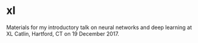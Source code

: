# xl

Materials for my introductory talk on neural networks and deep learning at XL Catlin, Hartford, CT on 19 December 2017.
